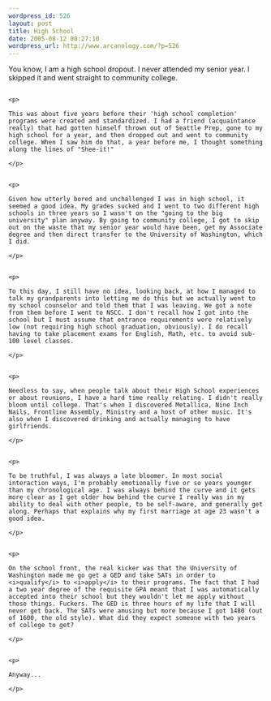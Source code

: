 ```yaml
--- 
wordpress_id: 526
layout: post
title: High School
date: 2005-08-12 00:27:10
wordpress_url: http://www.arcanology.com/?p=526
---
```

<p>
                                                                                                                                                                                                                                                                                                                                                                                                                                                                                                                                                                                                                                                                                                                                                                          You know, I am a high school dropout. I never attended my senior year. I skipped it and went straight to community college.
                                                                                                                                                                                                                                                                                                                                                                                                                                                                                                                                                                                                                                                                                                                                                                        </p>
                                                                                                                                                                                                                                                                                                                                                                                                                                                                                                                                                                                                                                                                                                                                                                        
                                                                                                                                                                                                                                                                                                                                                                                                                                                                                                                                                                                                                                                                                                                                                                        <p>
                                                                                                                                                                                                                                                                                                                                                                                                                                                                                                                                                                                                                                                                                                                                                                          This was about five years before their 'high school completion' programs were created and standardized. I had a friend (acquaintance really) that had gotten himself thrown out of Seattle Prep, gone to my high school for a year, and then dropped out and went to community college. When I saw him do that, a year before me, I thought something along the lines of "Shee-it!"
                                                                                                                                                                                                                                                                                                                                                                                                                                                                                                                                                                                                                                                                                                                                                                        </p>
                                                                                                                                                                                                                                                                                                                                                                                                                                                                                                                                                                                                                                                                                                                                                                        
                                                                                                                                                                                                                                                                                                                                                                                                                                                                                                                                                                                                                                                                                                                                                                        <p>
                                                                                                                                                                                                                                                                                                                                                                                                                                                                                                                                                                                                                                                                                                                                                                          Given how utterly bored and unchallenged I was in high school, it seemed a good idea. My grades sucked and I went to two different high schools in three years so I wasn't on the "going to the big university" plan anyway. By going to community college, I got to skip out on the waste that my senior year would have been, get my Associate degree and then direct transfer to the University of Washington, which I did.
                                                                                                                                                                                                                                                                                                                                                                                                                                                                                                                                                                                                                                                                                                                                                                        </p>
                                                                                                                                                                                                                                                                                                                                                                                                                                                                                                                                                                                                                                                                                                                                                                        
                                                                                                                                                                                                                                                                                                                                                                                                                                                                                                                                                                                                                                                                                                                                                                        <p>
                                                                                                                                                                                                                                                                                                                                                                                                                                                                                                                                                                                                                                                                                                                                                                          To this day, I still have no idea, looking back, at how I managed to talk my grandparents into letting me do this but we actually went to my school counselor and told them that I was leaving. We got a note from them before I went to NSCC. I don't recall how I got into the school but I must assume that entrance requirements were relatively low (not requiring high school graduation, obviously). I do recall having to take placement exams for English, Math, etc. to avoid sub-100 level classes.
                                                                                                                                                                                                                                                                                                                                                                                                                                                                                                                                                                                                                                                                                                                                                                        </p>
                                                                                                                                                                                                                                                                                                                                                                                                                                                                                                                                                                                                                                                                                                                                                                        
                                                                                                                                                                                                                                                                                                                                                                                                                                                                                                                                                                                                                                                                                                                                                                        <p>
                                                                                                                                                                                                                                                                                                                                                                                                                                                                                                                                                                                                                                                                                                                                                                          Needless to say, when people talk about their High School experiences or about reunions, I have a hard time really relating. I didn't really bloom until college. That's when I discovered Metallica, Nine Inch Nails, Frontline Assembly, Ministry and a host of other music. It's also when I discovered drinking and actually managing to have girlfriends.
                                                                                                                                                                                                                                                                                                                                                                                                                                                                                                                                                                                                                                                                                                                                                                        </p>
                                                                                                                                                                                                                                                                                                                                                                                                                                                                                                                                                                                                                                                                                                                                                                        
                                                                                                                                                                                                                                                                                                                                                                                                                                                                                                                                                                                                                                                                                                                                                                        <p>
                                                                                                                                                                                                                                                                                                                                                                                                                                                                                                                                                                                                                                                                                                                                                                          To be truthful, I was always a late bloomer. In most social interaction ways, I'm probably emotionally five or so years younger than my chronological age. I was always behind the curve and it gets more clear as I get older how behind the curve I really was in my ability to deal with other people, to be self-aware, and generally get along. Perhaps that explains why my first marriage at age 23 wasn't a good idea.
                                                                                                                                                                                                                                                                                                                                                                                                                                                                                                                                                                                                                                                                                                                                                                        </p>
                                                                                                                                                                                                                                                                                                                                                                                                                                                                                                                                                                                                                                                                                                                                                                        
                                                                                                                                                                                                                                                                                                                                                                                                                                                                                                                                                                                                                                                                                                                                                                        <p>
                                                                                                                                                                                                                                                                                                                                                                                                                                                                                                                                                                                                                                                                                                                                                                          On the school front, the real kicker was that the University of Washington made me go get a GED and take SATs in order to <i>qualify</i> to <i>apply</i> to their programs. The fact that I had a two year degree of the requisite GPA meant that I was automatically accepted into their school but they wouldn't let me apply without those things. Fuckers. The GED is three hours of my life that I will never get back. The SATs were amusing but more because I got 1480 (out of 1600, the old style). What did they expect someone with two years of college to get?
                                                                                                                                                                                                                                                                                                                                                                                                                                                                                                                                                                                                                                                                                                                                                                        </p>
                                                                                                                                                                                                                                                                                                                                                                                                                                                                                                                                                                                                                                                                                                                                                                        
                                                                                                                                                                                                                                                                                                                                                                                                                                                                                                                                                                                                                                                                                                                                                                        <p>
                                                                                                                                                                                                                                                                                                                                                                                                                                                                                                                                                                                                                                                                                                                                                                          Anyway...
                                                                                                                                                                                                                                                                                                                                                                                                                                                                                                                                                                                                                                                                                                                                                                        </p>